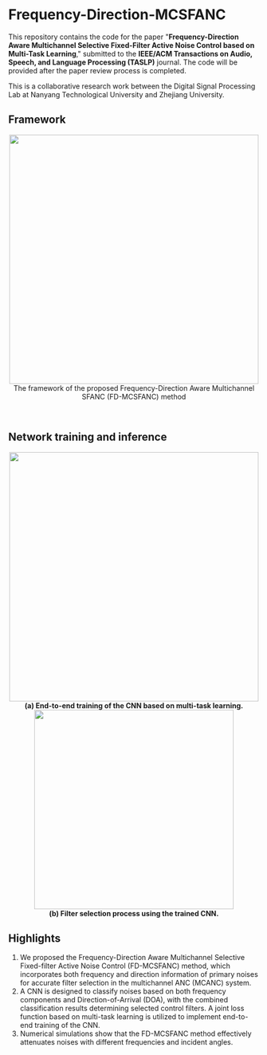 # Frequency-Direction-MCSFANC

This repository contains the code for the paper "**Frequency-Direction Aware Multichannel Selective Fixed-Filter Active Noise Control based on Multi-Task Learning**," submitted to the **IEEE/ACM Transactions on Audio, Speech, and Language Processing (TASLP)** journal. The code will be provided after the paper review process is completed.

This is a collaborative research work between the Digital Signal Processing Lab at Nanyang Technological University and Zhejiang University.

## Framework
<p align="center">
  <img src="https://github.com/user-attachments/assets/6e2b5661-e3b8-4cfe-b25e-b784be1dffe4" width="500"><br>
  The framework of the proposed Frequency-Direction Aware Multichannel SFANC (FD-MCSFANC) method
</p>

<br> <!-- 添加空行 -->

## Network training and inference
<div align="center">
  <div style="display: inline-block;">
    <img src="https://github.com/user-attachments/assets/3f68a5bd-1b91-4e52-b23d-baad618df229" width="500">
    <br>
    <span style="font-weight: bold;">(a) End-to-end training of the CNN based on multi-task learning.</span>
  </div>
  <div style="display: inline-block;">
    <img src="https://github.com/user-attachments/assets/a624c860-9048-4c30-a1f2-f897ec3927d0" width="400">
    <br>
    <span style="font-weight: bold;">(b) Filter selection process using the trained CNN.</span>
  </div>
</div>

## Highlights
1. We proposed the Frequency-Direction Aware Multichannel Selective Fixed-filter Active Noise Control (FD-MCSFANC) method, which incorporates both frequency and direction information of primary noises for accurate filter selection in the multichannel ANC (MCANC) system.
2. A CNN is designed to classify noises based on both frequency components and Direction-of-Arrival (DOA), with the combined classification results determining selected control filters. A joint loss function based on multi-task learning is utilized to implement end-to-end training of the CNN.
3. Numerical simulations show that the FD-MCSFANC method effectively attenuates noises with different frequencies and incident angles.
